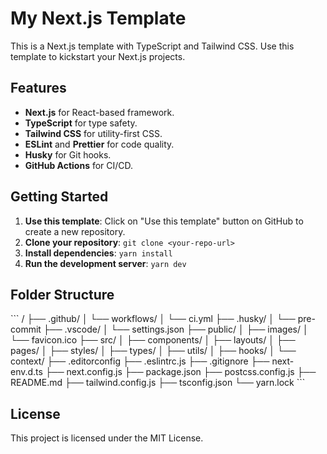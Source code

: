 # My Next.js Template

This is a Next.js template with TypeScript and Tailwind CSS. Use this template to kickstart your Next.js projects.

## Features

- **Next.js** for React-based framework.
- **TypeScript** for type safety.
- **Tailwind CSS** for utility-first CSS.
- **ESLint** and **Prettier** for code quality.
- **Husky** for Git hooks.
- **GitHub Actions** for CI/CD.

## Getting Started

1. **Use this template**: Click on "Use this template" button on GitHub to create a new repository.
2. **Clone your repository**: `git clone <your-repo-url>`
3. **Install dependencies**: `yarn install`
4. **Run the development server**: `yarn dev`

## Folder Structure

\`\`\`
<project-root>/
├── .github/
│   └── workflows/
│       └── ci.yml
├── .husky/
│   └── pre-commit
├── .vscode/
│   └── settings.json
├── public/
│   ├── images/
│   └── favicon.ico
├── src/
│   ├── components/
│   ├── layouts/
│   ├── pages/
│   ├── styles/
│   ├── types/
│   ├── utils/
│   ├── hooks/
│   └── context/
├── .editorconfig
├── .eslintrc.js
├── .gitignore
├── next-env.d.ts
├── next.config.js
├── package.json
├── postcss.config.js
├── README.md
├── tailwind.config.js
├── tsconfig.json
└── yarn.lock
\`\`\`

## License

This project is licensed under the MIT License.
